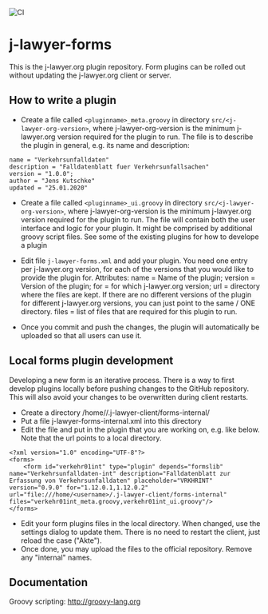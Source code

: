 ![CI](https://github.com/jlawyerorg/j-lawyer-forms/workflows/CI/badge.svg)

# j-lawyer-forms
This is the j-lawyer.org plugin repository. Form plugins can be rolled out without updating the j-lawyer.org client or server. 

## How to write a plugin

* Create a file called `<pluginname>_meta.groovy` in directory `src/<j-lawyer-org-version>`, where j-lawyer-org-version is the minimum j-lawyer.org version required for the plugin to run. The file is to describe the plugin in general, e.g. its name and description:
```
name = "Verkehrsunfalldaten"
description = "Falldatenblatt fuer Verkehrsunfallsachen"
version = "1.0.0";
author = "Jens Kutschke"
updated = "25.01.2020"
```
* Create a file called `<pluginname>_ui.groovy` in directory `src/<j-lawyer-org-version>`, where j-lawyer-org-version is the minimum j-lawyer.org version required for the plugin to run. The file will contain both the user interface and logic for your plugin. It might be comprised by additional groovy script files. See some of the existing plugins for how to develope a plugin
* Edit file `j-lawyer-forms.xml` and add your plugin. 
You need one entry per j-lawyer.org version, for each of the versions that you would like to provide the plugin for. Attributes: name = Name of the plugin; version = Version of the plugin; for = for which j-lawyer.org version; url = directory where the files are kept. If there are no different versions of the plugin for different j-lawyer.org versions, you can just point to the same / ONE directory. files = list of files that are required for this plugin to run.

* Once you commit and push the changes, the plugin will automatically be uploaded so that all users can use it.

## Local forms plugin development

Developing a new form is an iterative process. There is a way to first develop plugins locally before pushing changes to the GitHub repository. This will also avoid your changes to be overwritten during client restarts.

* Create a directory /home/<username>/.j-lawyer-client/forms-internal/
* Put a file j-lawyer-forms-internal.xml into this directory
* Edit the file and put in the plugin that you are working on, e.g. like below. Note that the url points to a local directory.
```
<?xml version="1.0" encoding="UTF-8"?>
<forms>
    <form id="verkehr01int" type="plugin" depends="formslib" name="Verkehrsunfalldaten-int" description="Falldatenblatt zur Erfassung von Verkehrsunfalldaten" placeholder="VRKHRINT" version="0.9.0" for="1.12.0.1,1.12.0.2" url="file:///home/<username>/.j-lawyer-client/forms-internal" files="verkehr01int_meta.groovy,verkehr01int_ui.groovy"/>
</forms>
```
* Edit your form plugins files in the local directory. When changed, use the settings dialog to update them. There is no need to restart the client, just reload the case ("Akte").
* Once done, you may upload the files to the official repository. Remove any "internal" names.

## Documentation

Groovy scripting: http://groovy-lang.org
